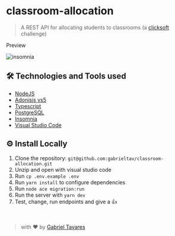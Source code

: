 # classroom-allocation

> A REST API for allocating students to classrooms (a [clicksoft](https://clicksoft.com.br/) challenge)

Preview

![insomnia](https://user-images.githubusercontent.com/82974806/159595448-8be100fd-d022-42d6-bb97-e478c389ad27.png)

## 🛠 Technologies and Tools used
- [NodeJS](https://nodejs.org/en/download/)
- [Adonisjs vs5](https://adonisjs.com/)
- [Typescript](https://www.typescriptlang.org/)
- [PostgreSQL](https://www.postgresql.org/)
- [Insomnia](https://insomnia.rest/download)
- [Visual Studio Code](https://code.visualstudio.com/download)


## ⚙️ Install Locally

1. Clone the repository: ```git@github.com:gabrieltav/classroom-allocation.git```
2. Unzip and open with visual studio code
3. Run ```cp .env.example .env```
4. Run ```yarn install``` to configure dependencies
5. Run ```node ace migration:run```
6. Run the server with ```yarn dev```
7. Test, change, run endpoints and give a 👍


<br>

> with ❤️ by [Gabriel Tavares](https://www.linkedin.com/in/gabrielltav/)
